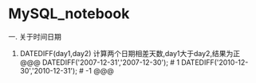 # MySQL_notebook
一. 关于时间日期
1. DATEDIFF(day1,day2) 计算两个日期相差天数,day1大于day2,结果为正
@@@
DATEDIFF('2007-12-31','2007-12-30');   # 1
DATEDIFF('2010-12-30','2010-12-31');   # -1
@@@
